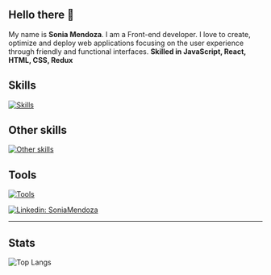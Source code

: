 ## Hello there 👋

My name is **Sonia Mendoza**. I am a Front-end developer. I love to create, optimize and deploy web applications focusing on the user experience through friendly and functional interfaces. **Skilled in JavaScript, React, HTML, CSS, Redux**

## Skills
[![Skills](https://skills.thijs.gg/icons?i=js,react,tailwind,redux,html,css&theme=dark&perline=5)](https://github.com/SoniaMEGS)
## Other skills
[![Other skills](https://skills.thijs.gg/icons?i=vite,nodejs,express,sequelize,postgresql&theme=dark)](https://github.com/SoniaMEGS)
## Tools
[![Tools](https://skills.thijs.gg/icons?i=vscode,github,git,linux&theme=dark)](https://github.com/SoniaMEGS)

[![Linkedin: SoniaMendoza](https://img.shields.io/badge/-SoniaMendoza-blue?style=flat-square&logo=Linkedin&logoColor=white&link=https://www.linkedin.com/in/sonia-mendoza-b0b988295/)](https://www.linkedin.com/in/sonia-mendoza-b0b988295/)


---

## Stats
![Top Langs](https://github-readme-stats.vercel.app/api/top-langs/?username=SoniaMEGS&layout=compact&theme=dark&hide_border=true)
<!--
![SoniaMendoza's github stats](https://github-readme-stats.vercel.app/api?username=SoniaMEGS&show_icons=true&hide_border=true&theme=dark)

**SoniaMEGS/SoniaMEGS** is a ✨ _special_ ✨ repository because its `README.md` (this file) appears on your GitHub profile.

Here are some ideas to get you started:

- 🔭 I’m currently working on ...
- 🌱 I’m currently learning ...
- 👯 I’m looking to collaborate on ...
- 🤔 I’m looking for help with ...
- 💬 Ask me about ...
- 📫 How to reach me: ...
- 😄 Pronouns: ...
- ⚡ Fun fact: ...
-->
